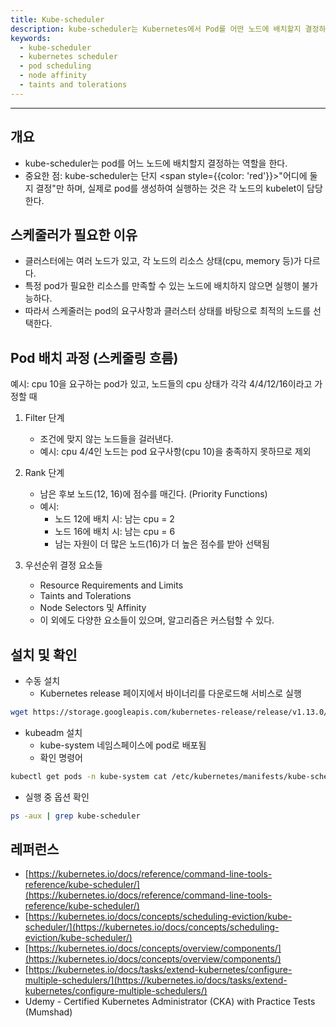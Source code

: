 ```yaml
---
title: Kube-scheduler
description: kube-scheduler는 Kubernetes에서 Pod를 어떤 노드에 배치할지 결정하는 핵심 컴포넌트입니다. 이 글에서는 스케줄러의 역할, Filter 및 Rank 단계의 동작 원리, 스케줄링 우선순위 요소, 그리고 설치 및 확인 방법을 CKA 학습 기준으로 정리했습니다.
keywords:
  - kube-scheduler
  - kubernetes scheduler
  - pod scheduling
  - node affinity
  - taints and tolerations
---
```

---
## 개요

- kube-scheduler는 pod를 어느 노드에 배치할지 결정하는 역할을 한다.
- 중요한 점: kube-scheduler는 단지 <span style={{color: 'red'}}>"어디에 둘지 결정"</span>만 하며, 실제로 pod를 생성하여 실행하는 것은 각 노드의 kubelet이 담당한다.

## 스케줄러가 필요한 이유

- 클러스터에는 여러 노드가 있고, 각 노드의 리소스 상태(cpu, memory 등)가 다르다.
- 특정 pod가 필요한 리소스를 만족할 수 있는 노드에 배치하지 않으면 실행이 불가능하다.
- 따라서 스케줄러는 pod의 요구사항과 클러스터 상태를 바탕으로 최적의 노드를 선택한다.

## Pod 배치 과정 (스케줄링 흐름)

예시: cpu 10을 요구하는 pod가 있고, 노드들의 cpu 상태가 각각 4/4/12/16이라고 가정할 때
1. Filter 단계
    - 조건에 맞지 않는 노드들을 걸러낸다.
    - 예시: cpu 4/4인 노드는 pod 요구사항(cpu 10)을 충족하지 못하므로 제외
    
2. Rank 단계
    - 남은 후보 노드(12, 16)에 점수를 매긴다. (Priority Functions)
    - 예시:
        - 노드 12에 배치 시: 남는 cpu = 2
        - 노드 16에 배치 시: 남는 cpu = 6
        - 남는 자원이 더 많은 노드(16)가 더 높은 점수를 받아 선택됨
    
3. 우선순위 결정 요소들
    - Resource Requirements and Limits
    - Taints and Tolerations
    - Node Selectors 및 Affinity
    - 이 외에도 다양한 요소들이 있으며, 알고리즘은 커스텀할 수 있다.

## 설치 및 확인

- 수동 설치
    - Kubernetes release 페이지에서 바이너리를 다운로드해 서비스로 실행
```bash
wget https://storage.googleapis.com/kubernetes-release/release/v1.13.0/bin/linux/amd64/kube-scheduler
```
- kubeadm 설치
    - kube-system 네임스페이스에 pod로 배포됨
	- 확인 명령어
 ```bash
 kubectl get pods -n kube-system cat /etc/kubernetes/manifests/kube-scheduler.yaml
 ```
- 실행 중 옵션 확인
```bash
ps -aux | grep kube-scheduler
```

## 레퍼런스

- [https://kubernetes.io/docs/reference/command-line-tools-reference/kube-scheduler/](https://kubernetes.io/docs/reference/command-line-tools-reference/kube-scheduler/)
- [https://kubernetes.io/docs/concepts/scheduling-eviction/kube-scheduler/](https://kubernetes.io/docs/concepts/scheduling-eviction/kube-scheduler/)
- [https://kubernetes.io/docs/concepts/overview/components/](https://kubernetes.io/docs/concepts/overview/components/)
- [https://kubernetes.io/docs/tasks/extend-kubernetes/configure-multiple-schedulers/](https://kubernetes.io/docs/tasks/extend-kubernetes/configure-multiple-schedulers/)
- Udemy - Certified Kubernetes Administrator (CKA) with Practice Tests (Mumshad)